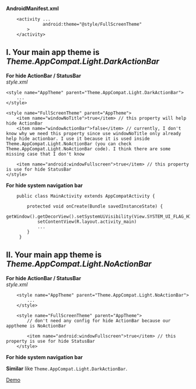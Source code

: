 **AndroidManifest.xml**
```
    <activity ...
              android:theme="@style/FullScreenTheme"
        >
    </activity>
```
## I. Your main app theme is *Theme.AppCompat.Light.DarkActionBar*
**For hide ActionBar / StatusBar**  
*style.xml*

```
<style name="AppTheme" parent="Theme.AppCompat.Light.DarkActionBar">
    ...
</style>

<style name="FullScreenTheme" parent="AppTheme">
    <item name="windowNoTitle">true</item> // this property will help hide ActionBar
    <item name="windowActionBar">false</item> // currently, I don't know why we need this property since use windowNoTitle only already help hide actionbar. I use it because it is used inside Theme.AppCompat.Light.NoActionBar (you can check Theme.AppCompat.Light.NoActionBar code). I think there are some missing case that I don't know 

    <item name="android:windowFullscreen">true</item> // this property is use for hide StatusBar
</style>
```


**For hide system navigation bar**
```
    public class MainActivity extends AppCompatActivity {
    
        protected void onCreate(Bundle savedInstanceState) {
            getWindow().getDecorView().setSystemUiVisibility(View.SYSTEM_UI_FLAG_HIDE_NAVIGATION);
            setContentView(R.layout.activity_main)
            ...
        }
     }
```
## II. Your main app theme is *Theme.AppCompat.Light.NoActionBar*
**For hide ActionBar / StatusBar**  
*style.xml*
```
    <style name="AppTheme" parent="Theme.AppCompat.Light.NoActionBar">
        ...
    </style>
    
    <style name="FullScreenTheme" parent="AppTheme">
        // don't need any config for hide ActionBar because our apptheme is NoActionBar
    
        <item name="android:windowFullscreen">true</item> // this property is use for hide StatusBar
    </style>
```
**For hide system navigation bar**

**Similar** like `Theme.AppCompat.Light.DarkActionBar`. 

[Demo](https://github.com/PhanVanLinh/AndroidFullscreenActivity)